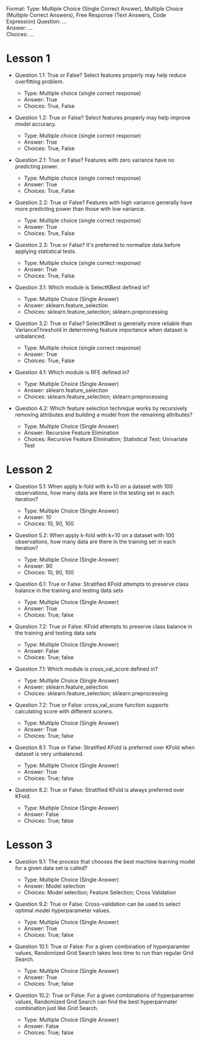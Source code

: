 Format:
Type: Multiple Choice (Single Correct Answer), Multiple Choice (Multiple Correct Answers), Free Response (Text Answers, Code Expression)
Question: ...  
Answer: ...  
Choices: ...  

# Lesson 1

- Question 1.1: True or False? Select features properly may help reduce overfitting problem.
  - Type: Multiple choice (single correct response)
  - Answer: True
  - Choices: True, False
- Question 1.2: True or False? Select features properly may help improve model accuracy.
  - Type: Multiple choice (single correct response)
  - Answer: True
  - Choices: True, False

- Question 2.1: True or False? Features with zero variance have no predicting power.
  - Type: Multiple choice (single correct response)
  - Answer: True
  - Choices: True, False
- Question 2.2: True or False? Features with high variance generally have more predicting power than those with low variance.
  - Type: Multiple choice (single correct response)
  - Answer: True
  - Choices: True, False
- Question 2.3: True or False? It's preferred to normalize data before applying statistical tests.
  - Type: Multiple choice (single correct response)
  - Answer: True
  - Choices: True, False

- Question 3.1: Which module is SelectKBest defined in?
  - Type: Multiple Choice (Single Answer)
  - Answer: sklearn.feature_selection
  - Choices: sklearn.feature_selection; sklearn.preprocessing
- Question 3.2: True or False? SelectKBest is generally more reliable than VarianceThreshold in determining feature importance when dataset is unbalanced.
  - Type: Multiple choice (single correct response)
  - Answer: True
  - Choices: True, False

- Question 4.1: Which module is RFE defined in?
  - Type: Multiple Choice (Single Answer)
  - Answer: sklearn.feature_selection
  - Choices: sklearn.feature_selection; sklearn.preprocessing
- Question 4.2: Which feature selection technique works by recursively removing attributes and building a model from the remaining attributes?
  - Type: Multiple Choice (Single Answer)
  - Answer: Recursive Feature Elimination
  - Choices: Recursive Feature Elimination; Statistical Test; Univariate Test

# Lesson 2
- Question 5.1: When apply k-fold with k=10 on a dataset with 100 observations, how many data are there in the testing set in each iteration?
  - Type: Multiple Choice (Single Answer)
  - Answer: 10
  - Choices: 10, 90, 100
- Question 5.2: When apply k-fold with k=10 on a dataset with 100 observations, how many data are there in the training set in each iteration?
  - Type: Multiple Choice (Single Answer)
  - Answer: 90
  - Choices: 10, 90, 100

- Question 6.1: True or False: Stratified KFold attempts to preserve class balance in the training and testing data sets
  - Type: Multiple Choice (Single Answer)
  - Answer: True
  - Choices: True; false
- Question 7.2: True or False: KFold attempts to preserve class balance in the training and testing data sets
  - Type: Multiple Choice (Single Answer)
  - Answer: False
  - Choices: True; false

- Question 7.1: Which module is cross_val_score defined in?
  - Type: Multiple Choice (Single Answer)
  - Answer: sklearn.feature_selection
  - Choices: sklearn.feature_selection; sklearn.preprocessing
- Question 7.2: True or False: cross_val_score function supports calculating score with different scorers.
  - Type: Multiple Choice (Single Answer)
  - Answer: True
  - Choices: True; false

- Question 8.1: True or False: Stratified KFold is preferred over KFold when dataset is very unbalanced.
  - Type: Multiple Choice (Single Answer)
  - Answer: True
  - Choices: True; false
- Question 8.2: True or False: Stratified KFold is always preferred over KFold.
  - Type: Multiple Choice (Single Answer)
  - Answer: False
  - Choices: True; false

# Lesson 3
- Question 9.1: The process that chooses the best machine learning model for a given data set is called?
  - Type: Multiple Choice (Single Answer)
  - Answer: Model selection
  - Choices: Model selection; Feature Selection; Cross Validation
- Question 9.2: True or False: Cross-validation can be used to select optimal model hyperparameter values.
  - Type: Multiple Choice (Single Answer)
  - Answer: True
  - Choices: True; false

- Question 10.1: True or False: For a given combination of hyperparamter values, Randomized Grid Search takes less time to run than regular Grid Search.
  - Type: Multiple Choice (Single Answer)
  - Answer: True
  - Choices: True; false
- Question 10.2: True or False: For a given combinations of hyperparamter values, Randomized Grid Search can find the best hyperparmater combination just like Grid Search.
  - Type: Multiple Choice (Single Answer)
  - Answer: False
  - Choices: True; false
